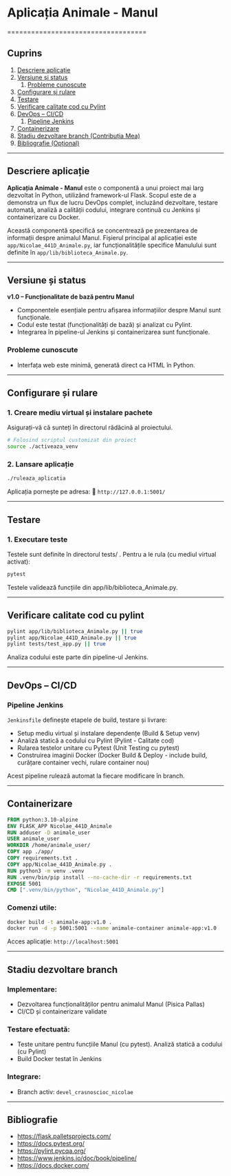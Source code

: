 # Aplicația Animale - Manul
===================================

## Cuprins
1. [Descriere aplicație](#descriere-aplicație)
2. [Versiune și status](#versiune-și-status)
    1. [Probleme cunoscute](#probleme-cunoscute)
3. [Configurare și rulare](#configurare-și-rulare)
4. [Testare](#testare)
5. [Verificare calitate cod cu Pylint](#verificare-calitate-cod-cu-pylint)
6. [DevOps – CI/CD](#devops---cicd)
   1. [Pipeline Jenkins](#pipeline-jenkins)
7. [Containerizare](#containerizare)
8. [Stadiu dezvoltare branch (Contribuția Mea)](#stadiu-dezvoltare-branch-contribuția-mea)
9. [Bibliografie (Opțional)](#bibliografie-opțional)

---

## Descriere aplicație

**Aplicația Animale - Manul** este o componentă a unui proiect mai larg dezvoltat în Python, utilizând framework-ul Flask. Scopul este de a demonstra un flux de lucru DevOps complet, incluzând dezvoltare, testare automată, analiză a calității codului, integrare continuă cu Jenkins și containerizare cu Docker.

Această componentă specifică se concentrează pe prezentarea de informații despre animalul Manul. Fișierul principal al aplicației este `app/Nicolae_441D_Animale.py`, iar funcționalitățile specifice Manulului sunt definite în `app/lib/biblioteca_Animale.py`.

---

## Versiune și status
**v1.0 – Funcționalitate de bază pentru Manul**
- Componentele esențiale pentru afișarea informațiilor despre Manul sunt funcționale.
- Codul este testat (funcționalități de bază) și analizat cu Pylint.
- Integrarea în pipeline-ul Jenkins și containerizarea sunt funcționale.

### Probleme cunoscute
- Interfața web este minimă, generată direct ca HTML în Python.

---

## Configurare și rulare

### 1. Creare mediu virtual și instalare pachete
Asigurați-vă că sunteți în directorul rădăcină al proiectului.
```bash
# Folosind scriptul customizat din proiect
source ./activeaza_venv 
```

### 2. Lansare aplicație

```bash
./ruleaza_aplicatia
```

Aplicația pornește pe adresa:
📍 `http://127.0.0.1:5001/`

---

## Testare

### 1. Executare teste

Testele sunt definite în directorul tests/ . Pentru a le rula (cu mediul virtual activat):

```bash
pytest
```

Testele validează funcțiile din app/lib/biblioteca_Animale.py.

---

## Verificare calitate cod cu pylint

```bash
pylint app/lib/biblioteca_Animale.py || true
pylint app/Nicolae_441D_Animale.py || true
pylint tests/test_app.py || true
```

Analiza codului este parte din pipeline-ul Jenkins.

---

## DevOps – CI/CD

### Pipeline Jenkins

`Jenkinsfile` definește etapele de build, testare și livrare:

- Setup mediu virtual și instalare dependențe (Build & Setup venv)
- Analiză statică a codului cu Pylint (Pylint - Calitate cod)
- Rularea testelor unitare cu Pytest (Unit Testing cu pytest)
- Construirea imaginii Docker (Docker Build & Deploy - include build, curățare container vechi, rulare container nou)

Acest pipeline rulează automat la fiecare modificare în branch.

---

## Containerizare

```dockerfile
FROM python:3.10-alpine
ENV FLASK_APP Nicolae_441D_Animale
RUN adduser -D animale_user
USER animale_user
WORKDIR /home/animale_user/
COPY app ./app/
COPY requirements.txt .
COPY app/Nicolae_441D_Animale.py .
RUN python3 -m venv .venv 
RUN .venv/bin/pip install --no-cache-dir -r requirements.txt
EXPOSE 5001
CMD [".venv/bin/python", "Nicolae_441D_Animale.py"]
```

### Comenzi utile:

```bash
docker build -t animale-app:v1.0 .
docker run -d -p 5001:5001 --name animale-container animale-app:v1.0
```

Acces aplicație: `http://localhost:5001`

---

## Stadiu dezvoltare branch

### Implementare:
- Dezvoltarea funcționalităților pentru animalul Manul (Pisica Pallas)
- CI/CD și containerizare validate

### Testare efectuată:
- Teste unitare pentru funcțiile Manul (cu pytest). Analiză statică a codului (cu Pylint)
- Build Docker testat în Jenkins

### Integrare:
- Branch activ: `devel_crasnoscioc_nicolae`

---

## Bibliografie

- https://flask.palletsprojects.com/
- https://docs.pytest.org/
- https://pylint.pycqa.org/
- https://www.jenkins.io/doc/book/pipeline/
- https://docs.docker.com/

